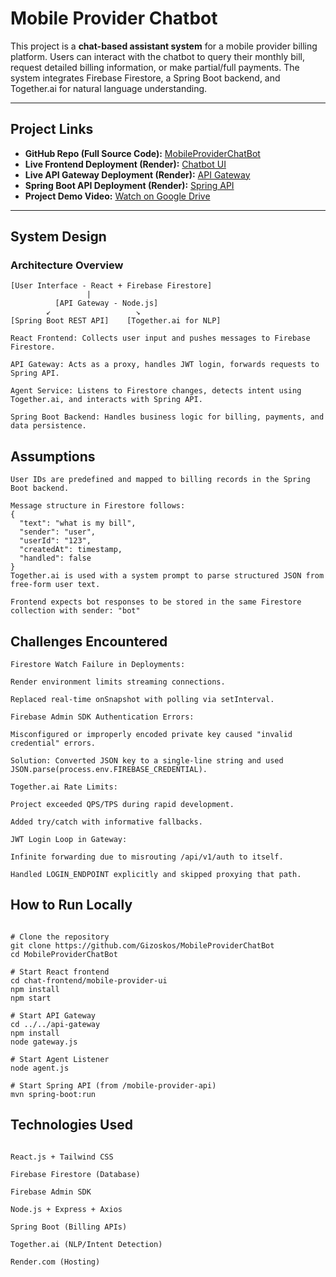 # Mobile Provider Chatbot

This project is a **chat-based assistant system** for a mobile provider billing platform. Users can interact with the chatbot to query their monthly bill, request detailed billing information, or make partial/full payments. The system integrates Firebase Firestore, a Spring Boot backend, and Together.ai for natural language understanding.

---

## Project Links

- **GitHub Repo (Full Source Code):** [MobileProviderChatBot](https://github.com/Gizoskos/MobileProviderChatBot)
- **Live Frontend Deployment (Render):** [Chatbot UI](https://mobileproviderchatbot.onrender.com)
- **Live API Gateway Deployment (Render):** [API Gateway](https://mobileprovidergateway-ufhx.onrender.com)
- **Spring Boot API Deployment (Render):** [Spring API](https://mobile-provider-api.onrender.com)
- **Project Demo Video:** [Watch on Google Drive](https://drive.google.com/drive/folders/1rY0ePM2BiBv2Xq1WmcE1I03ddwv3HUVS?usp=drive_link)
---

## System Design

### Architecture Overview

```plaintext
[User Interface - React + Firebase Firestore]
                 |
          [API Gateway - Node.js]
        ↙                   ↘
[Spring Boot REST API]    [Together.ai for NLP]

React Frontend: Collects user input and pushes messages to Firebase Firestore.

API Gateway: Acts as a proxy, handles JWT login, forwards requests to Spring API.

Agent Service: Listens to Firestore changes, detects intent using Together.ai, and interacts with Spring API.

Spring Boot Backend: Handles business logic for billing, payments, and data persistence.
```
## Assumptions
```plaintext
User IDs are predefined and mapped to billing records in the Spring Boot backend.

Message structure in Firestore follows:
{
  "text": "what is my bill",
  "sender": "user",
  "userId": "123",
  "createdAt": timestamp,
  "handled": false
}
Together.ai is used with a system prompt to parse structured JSON from free-form user text.

Frontend expects bot responses to be stored in the same Firestore collection with sender: "bot"
```

## Challenges Encountered
```plaintext
Firestore Watch Failure in Deployments:

Render environment limits streaming connections.

Replaced real-time onSnapshot with polling via setInterval.

Firebase Admin SDK Authentication Errors:

Misconfigured or improperly encoded private key caused "invalid credential" errors.

Solution: Converted JSON key to a single-line string and used JSON.parse(process.env.FIREBASE_CREDENTIAL).

Together.ai Rate Limits:

Project exceeded QPS/TPS during rapid development.

Added try/catch with informative fallbacks.

JWT Login Loop in Gateway:

Infinite forwarding due to misrouting /api/v1/auth to itself.

Handled LOGIN_ENDPOINT explicitly and skipped proxying that path.
```
## How to Run Locally
```plaintext

# Clone the repository
git clone https://github.com/Gizoskos/MobileProviderChatBot
cd MobileProviderChatBot

# Start React frontend
cd chat-frontend/mobile-provider-ui
npm install
npm start

# Start API Gateway
cd ../../api-gateway
npm install
node gateway.js

# Start Agent Listener
node agent.js

# Start Spring API (from /mobile-provider-api)
mvn spring-boot:run
```
## Technologies Used
```plaintext

React.js + Tailwind CSS

Firebase Firestore (Database)

Firebase Admin SDK

Node.js + Express + Axios

Spring Boot (Billing APIs)

Together.ai (NLP/Intent Detection)

Render.com (Hosting)
```
